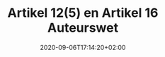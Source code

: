 ---
title: "Artikel 12(5) en Artikel 16 Auteurswet"
date: 2020-09-06T17:14:20+02:00
draft: false
exceptions:
- info53a
memberstates:
- NL
score: 2
description: "Articles 12(5) and 16 of the Dutch Copyright act implement the the European exception contained in Art 5(3)a of the InfoSoc Directive. Article 16 allows reproductions and communications to the public for illustration for teaching. Article 12(5) allows in classroom use by public or not-for profit institutions as long as the use is part of a curriculum or justified by an academic purpose. " 
benficiaries:
- Public or non for profit academic or educational institutions (Art 12(5))
- Not defined (Art 16)
purposes: 
- Illustration for teaching (Art 16)
usage:
- Reproduction
- Making available to the public
subjectmatter:
- Works
compensation: 
- Not required (Uses under Art 12(5))
- Required (Uses under Art 16)
attribution: 
- Required for uses under Art 16. 
otherConditions: ""
remarks: "" 
link: https://wetten.overheid.nl/jci1.3:c:BWBR0001886&hoofdstuk=I&paragraaf=6&artikel=16&z=2018-10-11&g=2018-10-11
---